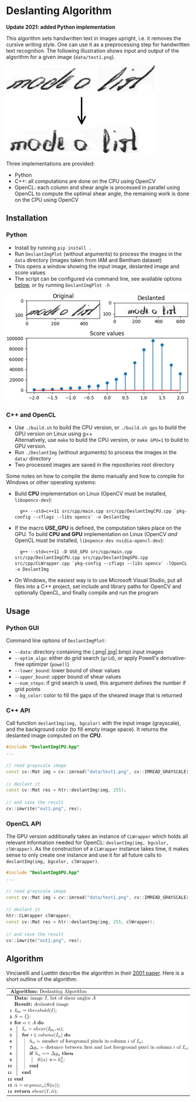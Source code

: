 # Deslanting Algorithm

**Update 2021: added Python implementation**

This algorithm sets handwritten text in images upright, i.e. it removes the cursive writing style.
One can use it as a preprocessing step for handwritten text recognition.
The following illustration shows input and output of the algorithm for a given image (`data/test1.png`).

![deslanting](doc/deslanting.png)

Three implementations are provided:
* Python
* C++: all computations are done on the CPU using OpenCV
* OpenCL: each column and shear angle is processed in parallel using OpenCL to compute the optimal shear angle, the remaining work is done on the CPU using OpenCV


## Installation

### Python

* Install by running `pip install .`
* Run `DeslantImgPlot` (without arguments) to process the images in the `data` directory (images taken from IAM and Bentham dataset)
* This opens a window showing the input image, deslanted image and score values
* The script can be configured via command line, see available options [below](#python-gui), or by running `DeslantImgPlot -h`

![plot](doc/plot.png)

### C++ and OpenCL

* Use `./build.sh` to build the CPU version, or `./build.sh gpu` to build the GPU version on Linux using g++  
  Alternatively, use `make` to build the CPU version, or `make GPU=1` to build to GPU version.
* Run `./DeslantImg` (without arguments) to process the images in the `data/` directory
* Two processed images are saved in the repositories root directory

Some notes on how to compile the demo manually and how to compile for Windows or other operating systems:

* Build **CPU** implementation on Linux (OpenCV must be installed, `libopencv-dev`):

        g++ --std=c++11 src/cpp/main.cpp src/cpp/DeslantImgCPU.cpp `pkg-config --cflags --libs opencv` -o DeslantImg

* If the macro **USE_GPU** is defined, the computation takes place on the GPU. To build **CPU and GPU** implementation on Linux (OpenCV _and_ OpenCL must be installed, `libopencv-dev nvidia-opencl-dev`):

        g++ --std=c++11 -D USE_GPU src/cpp/main.cpp src/cpp/DeslantImgCPU.cpp src/cpp/DeslantImgGPU.cpp src/cpp/CLWrapper.cpp `pkg-config --cflags --libs opencv` -lOpenCL -o DeslantImg

* On Windows, the easiest way is to use Microsoft Visual Studio, put all files into a C++ project, set include and library paths for OpenCV and optionally OpenCL, and finally compile and run the program


## Usage

### Python GUI

Command line options of `DeslantImgPlot`:
* `--data`: directory containing the (.png|.jpg|.bmp) input images
* `--optim_algo`: either do grid search (`grid`), or apply Powell's derivative-free optimizer (`powell`)
* `--lower_bound`: lower bound of shear values
* `--upper_bound`: upper bound of shear values
* `--num_steps`: if grid search is used, this argument defines the number if grid points
* `--bg_color`: color to fill the gaps of the sheared image that is returned


### C++ API
Call function `deslantImg(img, bgcolor)` with the input image (grayscale), and the background color (to fill empty image space).
It returns the deslanted image computed on the **CPU**.

```C++
#include "DeslantImgCPU.hpp"
...

// read grayscale image
const cv::Mat img = cv::imread("data/test1.png", cv::IMREAD_GRAYSCALE);

// deslant it
const cv::Mat res = htr::deslantImg(img, 255);

// and save the result
cv::imwrite("out1.png", res);
```

### OpenCL API
The GPU version additionally takes an instance of `CLWrapper` which holds all relevant information needed for OpenCL: `deslantImg(img, bgcolor, clWrapper)`.
As the construction of a `CLWrapper` instance takes time, it makes sense to only create one instance and use it for all future calls to `deslantImg(img, bgcolor, clWrapper)`. 

```C++
#include "DeslantImgGPU.hpp"
...

// read grayscale image
const cv::Mat img = cv::imread("data/test1.png", cv::IMREAD_GRAYSCALE);

// deslant it
htr::CLWrapper clWrapper;
const cv::Mat res = htr::deslantImg(img, 255, clWrapper);

// and save the result
cv::imwrite("out1.png", res);
```


## Algorithm 

Vinciarelli and Luettin describe the algorithm in their [2001 paper](http://dx.doi.org/10.1016/S0167-8655(01)00042-3).
Here is a short outline of the algorithm:

![algo](doc/algo.png)
